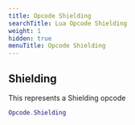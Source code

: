 ```yaml
---
title: Opcode Shielding
searchTitle: Lua Opcode Shielding
weight: 1
hidden: true
menuTitle: Opcode Shielding
---
```

## Shielding

This represents a Shielding opcode
```lua
Opcode.Shielding
```